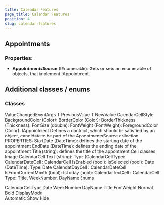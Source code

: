 ```yaml
---
title: Calendar Features
page_title: Calendar Features
position: 4
slug: calendar-features
---
```


## Appointments ##

### Properties: ###

 - **AppointmentsSource** (IEnumerable<IAppointment>): Gets or sets an enumerable of objects, that implement IAppointment.

## Additional classes / enums  ##

### Classes ###

ValueChangedEventArgs<T> 
T PreviousValue 
T NewValue 
CalendarCellStyle 
BackgroundColor (Color): 
BorderColor (Color): 
BorderThickness (Thickness): 
FontSize (double): 
FontWeight (FontWeight): 
ForegroundColor (Color): 
IAppointment 
Defines a contract, which should be satisfied by an object, candidate to be part of the AppontmentsSource collection 
PROPERTIES: 
StartDate (DateTime): defines the starting date of the appointment 
EndDate (DateTime): defines the ending date of the appointment 
Title (string): defines the title of the appontment 
Cell classes 
Image 
CalendarCell 
Text (string): 
Type (CalendarCellType): 
CalendarDateCell : CalendarCell 
IsEnabled (bool): 
IsSelected (bool): 
Date (DateTime): 
Type: Date 
CalendatDayCell : CalendarDateCell 
IsFromCurrentMonth (bool): 
IsToday (bool): 
CalendarTextCell : CalendarCell 
Type: Title, WeekNumber, DayName 
Enums 

 
CalendarCellType 
Date 
WeekNumber 
DayName 
Title 
FontWeight 
Normal 
Bold 
DisplayMode  
Automatic 
Show 
Hide 